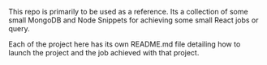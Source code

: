 This repo is primarily to be used as a reference. Its a collection of some small MongoDB and Node Snippets for achieving some small React jobs or query.

Each of the project here has its own README.md file detailing how to launch the project and the job achieved with that project.
